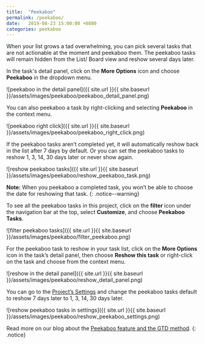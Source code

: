 ```yaml
---
title:  "Peekaboo"
permalink: /peekaboo/
date:   2019-08-23 15:00:00 +0800
categories: peekaboo 
---
```

When your list grows a tad overwhelming, you can pick several tasks that are not actionable at the moment and peekaboo them. The peekaboo tasks will remain hidden from the List/ Board view and reshow several days later. 

In the task's detail panel, click on the **More Options** icon and choose **Peekaboo** in the dropdown menu.

![peekaboo in the detail panel]({{ site.url }}{{ site.baseurl }}/assets/images/peekaboo/peekaboo_detail_panel.png)

You can also peekaboo a task by right-clicking and selecting **Peekaboo** in the context menu.

![peekaboo right click]({{ site.url }}{{ site.baseurl }}/assets/images/peekaboo/peekaboo_right_click.png)

If the peekaboo tasks aren’t completed yet, it will automatically reshow back in the list after 7 days by default. Or you can set the peekaboo tasks to reshow 1, 3, 14, 30 days later or never show again. 

![reshow peekaboo tasks]({{ site.url }}{{ site.baseurl }}/assets/images/peekaboo/reshow_peekaboo_task.png)

**Note:** When you peekaboo a completed task, you won’t be able to choose the date for reshowing that task. 
{: .notice--warning}


To see all the peekaboo tasks in this project, click on the **filter** icon under the navigation bar at the top, select **Customize**, and choose **Peekaboo Tasks**. 

![filter peekaboo tasks]({{ site.url }}{{ site.baseurl }}/assets/images/peekaboo/filter_peekaboo.png)

For the peekaboo task to reshow in your task list, click on the **More Options** icon in the task’s detail panel, then choose **Reshow this task** or right-click on the task and choose from the context menu. 

![reshow in the detail panel]({{ site.url }}{{ site.baseurl }}/assets/images/peekaboo/reshow_detail_panel.png)

You can go to the [Project’s Settings](/guide/project-settings/#set-the-default-days-for-the-peekaboo-tasks-to-reshow) and change the peekaboo tasks default to reshow 7 days later to 1, 3, 14, 30 days later.

![reshow peekaboo tasks in settings]({{ site.url }}{{ site.baseurl }}/assets/images/peekaboo/reshow_peekaboo_settings.png)

Read more on our blog about the [Peekaboo feature and the GTD method](https://quire.io/blog/p/Quire-Peekaboo-and-GTD-Methodology.html).
{: .notice}
